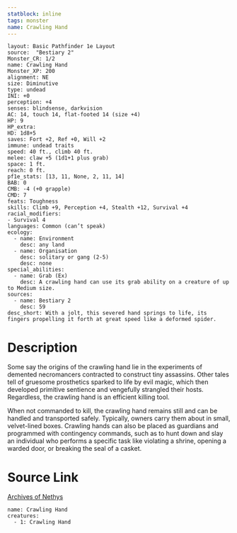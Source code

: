 ```yaml
---
statblock: inline
tags: monster
name: Crawling Hand
---
```

```statblock
layout: Basic Pathfinder 1e Layout
source:  "Bestiary 2"
Monster_CR: 1/2
name: Crawling Hand
Monster_XP: 200
alignment: NE
size: Diminutive
type: undead
INI: +0
perception: +4
senses: blindsense, darkvision
AC: 14, touch 14, flat-footed 14 (size +4)
HP: 9
HP_extra: 
HD: 1d8+5
saves: Fort +2, Ref +0, Will +2
immune: undead traits
speed: 40 ft., climb 40 ft.
melee: claw +5 (1d1+1 plus grab)
space: 1 ft.
reach: 0 ft.
pf1e_stats: [13, 11, None, 2, 11, 14]
BAB: 0
CMB: -4 (+0 grapple)
CMD: 7
feats: Toughness
skills: Climb +9, Perception +4, Stealth +12, Survival +4
racial_modifiers:
- Survival 4
languages: Common (can’t speak)
ecology:
  - name: Environment
    desc: any land
  - name: Organisation
    desc: solitary or gang (2-5)
    desc: none
special_abilities:
  - name: Grab (Ex)
    desc: A crawling hand can use its grab ability on a creature of up to Medium size.
sources:
  - name: Bestiary 2
    desc: 59
desc_short: With a jolt, this severed hand springs to life, its fingers propelling it forth at great speed like a deformed spider. 
```
# Description
Some say the origins of the crawling hand lie in the experiments of demented necromancers contracted to construct tiny assassins. Other tales tell of gruesome prosthetics sparked to life by evil magic, which then developed primitive sentience and vengefully strangled their hosts. Regardless, the crawling hand is an efficient killing tool. 

When not commanded to kill, the crawling hand remains still and can be handled and transported safely. Typically, owners carry them about in small, velvet-lined boxes. Crawling hands can also be placed as guardians and programmed with contingency commands, such as to hunt down and slay an individual who performs a specific task like violating a shrine, opening a warded door, or breaking the seal of a casket.
# Source Link
[Archives of Nethys](https://aonprd.com/MonsterDisplay.aspx?ItemName=Crawling%20Hand)
```encounter-table
name: Crawling Hand
creatures:
  - 1: Crawling Hand
```
